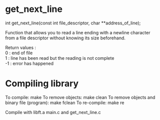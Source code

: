 # get_next_line

int     get_next_line(const int file_descriptor, char **address_of_line);<br/>

Function that allows you to read a line ending with a newline character<br/>
from a file descriptor without knowing its size beforehand.<br/>

Return values :<br/>
0  : end of file<br/>
1  : line has been read but the reading is not complete<br/>
-1 : error has happened<br/>

# Compiling library 
To compile: make
To remove objects: make clean
To remove objects and binary file (program): make fclean
To re-compile: make re

Compile with libft.a main.c and get_next_line.c
